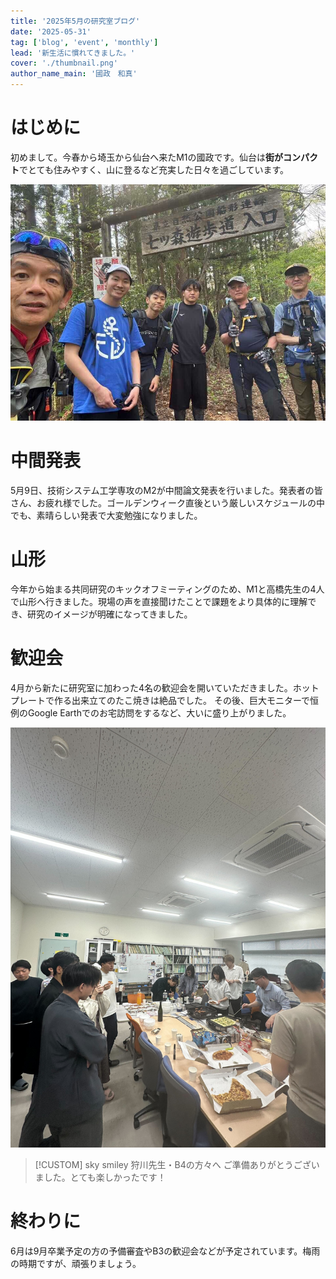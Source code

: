 ```yaml
---
title: '2025年5月の研究室ブログ'
date: '2025-05-31'
tag: ['blog', 'event', 'monthly']
lead: '新生活に慣れてきました。'
cover: './thumbnail.png'
author_name_main: '國政　和真'
---
```

# はじめに
初めまして。今春から埼玉から仙台へ来たM1の國政です。仙台は**街がコンパクト**でとても住みやすく、山に登るなど充実した日々を過ごしています。

![](./1.jpg)

# 中間発表 
5月9日、技術システム工学専攻のM2が中間論文発表を行いました。発表者の皆さん、お疲れ様でした。ゴールデンウィーク直後という厳しいスケジュールの中でも、素晴らしい発表で大変勉強になりました。

# 山形 
今年から始まる共同研究のキックオフミーティングのため、M1と高橋先生の4人で山形へ行きました。現場の声を直接聞けたことで課題をより具体的に理解でき、研究のイメージが明確になってきました。

# 歓迎会 
4月から新たに研究室に加わった4名の歓迎会を開いていただきました。ホットプレートで作る出来立てのたこ焼きは絶品でした。 その後、巨大モニターで恒例のGoogle Earthでのお宅訪問をするなど、大いに盛り上がりました。

![](./2.jpg)

> [!CUSTOM] sky smiley 狩川先生・B4の方々へ
> ご準備ありがとうございました。とても楽しかったです！

# 終わりに 
6月は9月卒業予定の方の予備審査やB3の歓迎会などが予定されています。梅雨の時期ですが、頑張りましょう。
